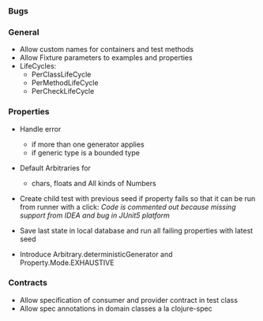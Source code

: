 ### Bugs

### General

- Allow custom names for containers and test methods
- Allow Fixture parameters to examples and properties
- LifeCycles:
  - PerClassLifeCycle
  - PerMethodLifeCycle
  - PerCheckLifeCycle

### Properties

- Handle error 
  - if more than one generator applies
  - if generic type is a bounded type
- Default Arbitraries for
  - chars, floats and All kinds of Numbers
- Create child test with previous seed if property fails so that it can be run from runner with a click:
  _Code is commented out because missing support from IDEA and bug in JUnit5 platform_

- Save last state in local database and run all failing properties with 
  latest seed

- Introduce Arbitrary.deterministicGenerator and Property.Mode.EXHAUSTIVE

### Contracts

- Allow specification of consumer and provider contract in test class
- Allow spec annotations in domain classes a la clojure-spec
